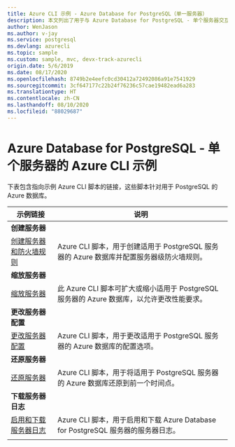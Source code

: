 ```yaml
---
title: Azure CLI 示例 - Azure Database for PostgreSQL（单一服务器）
description: 本文列出了用于与 Azure Database for PostgreSQL - 单个服务器交互的一系列 Azure CLI 代码示例。
author: WenJason
ms.author: v-jay
ms.service: postgresql
ms.devlang: azurecli
ms.topic: sample
ms.custom: sample, mvc, devx-track-azurecli
origin.date: 5/6/2019
ms.date: 08/17/2020
ms.openlocfilehash: 8749b2e4eefc0cd30412a72492086a91e7541929
ms.sourcegitcommit: 3cf647177c22b24f76236c57cae19482ead6a283
ms.translationtype: HT
ms.contentlocale: zh-CN
ms.lasthandoff: 08/10/2020
ms.locfileid: "88029687"
---
```

# <a name="azure-cli-samples-for-azure-database-for-postgresql---single-server"></a>Azure Database for PostgreSQL - 单个服务器的 Azure CLI 示例
下表包含指向示例 Azure CLI 脚本的链接，这些脚本针对用于 PostgreSQL 的 Azure 数据库。

| 示例链接 | 说明 |
|---|---|
|**创建服务器**||
| [创建服务器和防火墙规则](scripts/sample-create-server-and-firewall-rule.md?toc=%2fcli%2ftoc.json) | Azure CLI 脚本，用于创建适用于 PostgreSQL 服务器的 Azure 数据库并配置服务器级防火墙规则。 |
|**缩放服务器**||
| [缩放服务器](scripts/sample-scale-server-up-or-down.md?toc=%2fcli%2ftoc.json) | 此 Azure CLI 脚本可扩大或缩小适用于 PostgreSQL 服务器的 Azure 数据库，以允许更改性能要求。 |
|**更改服务器配置**||
| [更改服务器配置](./scripts/sample-change-server-configuration.md?toc=%2fcli%2ftoc.json) | Azure CLI 脚本，用于更改适用于 PostgreSQL 服务器的 Azure 数据库的配置选项。 |
|**还原服务器**||
| [还原服务器](./scripts/sample-point-in-time-restore.md?toc=%2fcli%2ftoc.json) | Azure CLI 脚本，用于将适用于 PostgreSQL 服务器的 Azure 数据库还原到前一个时间点。 |
|**下载服务器日志**||
| [启用和下载服务器日志](./scripts/sample-server-logs.md?toc=%2fcli%2ftoc.json) | Azure CLI 脚本，用于启用和下载 Azure Database for PostgreSQL 服务器的服务器日志。 |
|||

